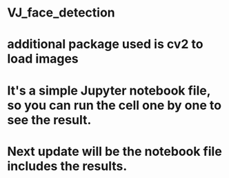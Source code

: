 # VJ_face_detection

# additional package used is cv2 to load images

# It's a simple Jupyter notebook file, so you can run the cell one by one to see the result.
# Next update will be the notebook file includes the results.
